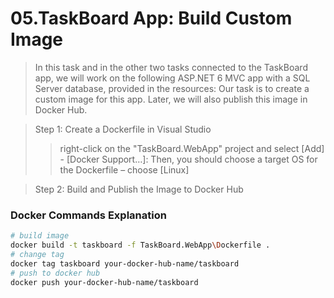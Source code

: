 # 05.TaskBoard App: Build Custom Image

> In this task and in the other two tasks connected to the TaskBoard app, we will work on the following ASP.NET 6 MVC app with a SQL Server database, provided in the resources:
Our task is to create a custom image for this app. Later, we will also publish this image in Docker Hub.

> Step 1: Create a Dockerfile in Visual Studio
>>right-click on the "TaskBoard.WebApp" project and select [Add] - [Docker Support…]:
Then, you should choose a target OS for the Dockerfile – choose [Linux]

> Step 2: Build and Publish the Image to Docker Hub

### Docker Commands Explanation
``` bash
# build image
docker build -t taskboard -f TaskBoard.WebApp\Dockerfile .
# change tag
docker tag taskboard your-docker-hub-name/taskboard
# push to docker hub
docker push your-docker-hub-name/taskboard
``` 